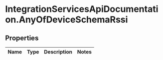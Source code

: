 # IntegrationServicesApiDocumentation.AnyOfDeviceSchemaRssi

## Properties
Name | Type | Description | Notes
------------ | ------------- | ------------- | -------------
